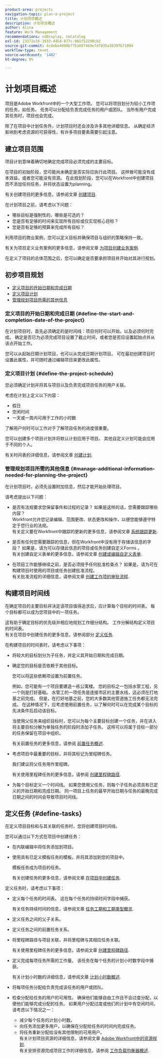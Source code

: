 ```yaml
---
product-area: projects
navigation-topic: plan-a-project
title: 计划项目概述
description: 计划项目概述
author: Alina
feature: Work Management
recommendations: noDisplay, noCatalog
exl-id: 23372e16-3933-445d-977c-901f52299cb2
source-git-commit: 4cdebe4890b775a097469e7d7035a38397b71094
workflow-type: tm+mt
source-wordcount: '1402'
ht-degree: 0%

---
```


# 计划项目概述

<!--
<p data-mc-conditions="QuicksilverOrClassic.Draft mode">(NOTE: see if you need to add something about approval settings and users's time off might add time to tasks' timelines - Ninja story 2019.3) </p>
-->

项目是Adobe Workfront中的一个大型工作项。 您可以将项目划分为较小工作项的任务，如任务。 任务可以分配给负责完成任务的用户或团队。 当所有用户完成其任务时，项目也会完成。

除了在项目中计划任务外，计划项目时还会涉及许多其他详细信息。 从确定经济影响到考虑资源的可获得性，有许多项目要素需要引起注意。

## 建立项目范围

项目计划意味着确切地确定完成项目必须完成的主要目标。

在项目的初始阶段，您可能尚未确定是否实际应执行此项目。 这样做可能没有成本效益，或者您可能没有资源。 在此规划阶段，您可以在Workfront中创建项目而不添加任何任务，并将状态设置为planning。

有关创建项目的更多信息，请参阅文章 [创建项目](../../../manage-work/projects/create-projects/create-project.md).

在计划项目之前，请考虑以下问题：

* 哪些目标是强制性的，哪些是可选的？
* 您是否有足够的时间来实现所有目标或仅实现核心目标？
* 您是否有足够的预算来完成所有目标？

利用项目的商业案例，您可以定义目标并确保项目与组织的策略保持一致。

有关为项目定义业务案例的更多信息，请参阅文章 [为项目创建业务案例](../../../manage-work/projects/define-a-business-case/create-business-case.md).

在定义了项目的总体范围之后，您可以确定是否要承担项目并开始对其进行规划。

## 初步项目规划

* [定义项目的开始日期和完成日期](#define-the-start-and-completion-date-of-the-project)
* [定义项目计划](#define-the-project-schedule)
* [管理规划项目所需的其他信息](#manage-additional-information-needed-for-planning-the-project)

### 定义项目的开始日期和完成日期 {#define-the-start-and-completion-date-of-the-project}

在计划项目时，首先必须确定的是时间线：项目何时可以开始，以及必须何时完成。 确定是否已为必须完成项目设置了截止时间，或者您是否应设置起始点并从该点开始工作。

您可以从起始日期计划项目，也可以从完成日期计划项目。 可在最初创建项目时设置此属性，并可随时通过编辑项目来更改此属性。

### 定义项目计划 {#define-the-project-schedule}

您必须确定计划并将其与项目以及负责完成项目任务的用户关联。

考虑在计划上定义以下内容：

* 假日
* 空闲时间
* 一天或一周内可用于工作的小时数

了解用户何时可以工作对于了解项目任务的进度很重要。

您可以创建多个项目计划并将默认计划应用于项目。 其他自定义计划可能会应用于不同的个人。

有关时间表的详细信息，请参阅文章 [创建计划](../../../administration-and-setup/set-up-workfront/configure-timesheets-schedules/create-schedules.md).

### 管理规划项目所需的其他信息 {#manage-additional-information-needed-for-planning-the-project}

在计划项目时，必须先设置附加信息，然后才能开始处理项目。

请考虑提出以下问题：

* 是否有法规要求您保留事件和过程的记录？ 如果是这样的话，您需要跟踪哪些内容？\
  Workfront允许您记录编辑、范围更改、状态更改和操作，以便您能够遵守特定于您行业的法规。\
  有关定义要在Workfront中跟踪的更新的更多信息，请参阅文章 [系统跟踪更新](../../../administration-and-setup/set-up-workfront/system-tracked-update-feeds/system-tracked-update-feeds.md).

* 是否有任何您需要跟踪的信息，但在Workfront中没有用于存储该信息的字段？ 如果是，请为可以存储此信息的项目或任务创建自定义Forms 。\
  有关创建自定义表单的更多信息，请参阅文章 [创建或编辑自定义表单](../../../administration-and-setup/customize-workfront/create-manage-custom-forms/create-or-edit-a-custom-form.md).

* 在项目工作能够继续之前，是否必须授予任何批准检查点？ 如果是，请为可在构建项目时使用的项目或任务创建批准流程。\
  有关批准流程的详细信息，请参阅文章 [创建工作项的审批流程](../../../administration-and-setup/customize-workfront/configure-approval-milestone-processes/create-approval-processes.md).

## 构建项目时间线

在确定项目的主要目标并决定该项目值得追求后，应计算每个目标的时间表。 每个目标都可以成为您项目中的一项任务。

这有助于确定目标的优先级并相应地规划工作细分结构。 工作分解结构定义项目的时间表。\
有关在项目中创建任务的更多信息，请参阅部分 [定义任务](#define-tasks).

在构建项目的时间表时，请考虑以下事项：

* 将较大的目标划分为子任务，并定义其开始日期和完成日期。
* 确定您的目标是否依赖于其他目标。

  您可以将这些依赖项设置为前置任务。

  例如，您可能有一个项目要建造一栋公寓楼。 您的目标之一包括水管工程，另一个则是打好基础。 水管工的一项任务是连接市区的主要水线，这必须在打地基之前完成。 但是，在打好地基之前，您的大多数其他管道施工任务都无法完成。 在这种情况下，应考虑使用前置任务，以了解何时可以在完成某个目标的先决条件后启动该目标。

  当使用父任务来组织目标时，您可以为每个主要目标创建一个任务，并在进入将主要目标分解为单独任务的阶段时添加子任务。 这样可以将属于目标一部分的任务保留在项目中组织。

  有关前置任务的更多信息，请参阅 [前置任务概述](../../../manage-work/tasks/use-prdcssrs/predecessors-overview.md).

* 考虑项目中最重要的目标，并将其标记为里程碑任务。

  我们建议将父任务用作里程碑。

  有关使用里程碑任务的更多信息，请参阅 [创建里程碑路径](../../../administration-and-setup/customize-workfront/configure-approval-milestone-processes/create-milestone-path.md).

* 为每个目标定义一个时间线。 如果您使用父任务，则每个子任务必须具有已定义的开始日期和完成日期。 同一项目上任务的最早开始日期与任务的最晚完成日期之间的时间会导致项目时间线。

## 定义任务 {#define-tasks}

在定义项目目标和与其关联的任务时，您将创建项目时间线。

您可以通过以下方式在项目中创建任务：

* 在内联编辑中将任务添加到项目。
* 使用具有已定义模板任务的模板，并将其添加到您的项目中。

  模板任务成为项目的任务。

  有关创建任务的更多信息，请参阅文章 [在项目中创建任务](../../../manage-work/tasks/create-tasks/create-tasks-in-project.md).

定义任务时，请考虑以下事项：

* 定义每个任务的时间表。 这在每个任务的持续时间字段中捕获。

  有关任务持续时间的信息，请参阅文章 [任务工期和工期类型概览](../../../manage-work/tasks/taskdurtn/task-duration-and-duration-type.md).

* 定义任务之间的父子关系。
* 定义任务之间的前置任务关系。
* 将里程碑路径与项目关联，并将里程碑与其相应任务关联。

  有关使用里程碑任务的更多信息，请参阅文章 [创建里程碑路径](../../../administration-and-setup/customize-workfront/configure-approval-milestone-processes/create-milestone-path.md).

* 定义完成每项任务所需的工作量。 该任务在每个任务的计划小时数字段中捕获。

  有关计划小时数的详细信息，请参阅文章 [计划小时数概述](../../../manage-work/tasks/task-information/planned-hours.md).

* 将每项任务分配给负责完成该任务的用户或团队。
* 检查分配给任务的用户的可用性。 确保他们能够自由工作且不会过度分配，以便他们能够完成分配的任务。 如果用户分配过度或他们的计划中有空闲时间，请考虑以下情况之一：

   * 减少每个任务的计划小时数。
   * 向任务添加更多用户，以确保在分配给任务的时间内完成任务。
   * 将任务重新分配给没有其他限制的可用用户。\
     有关计划项目资源的详细信息，请参阅文章 [Adobe Workfront中的资源规划](../../../resource-mgmt/resource-planning/resource-planning-overview.md).\
     有关安排资源完成项目工作的详细信息，请参阅 [工作负载均衡器概述](../../../resource-mgmt/workload-balancer/overview-workload-balancer.md).

